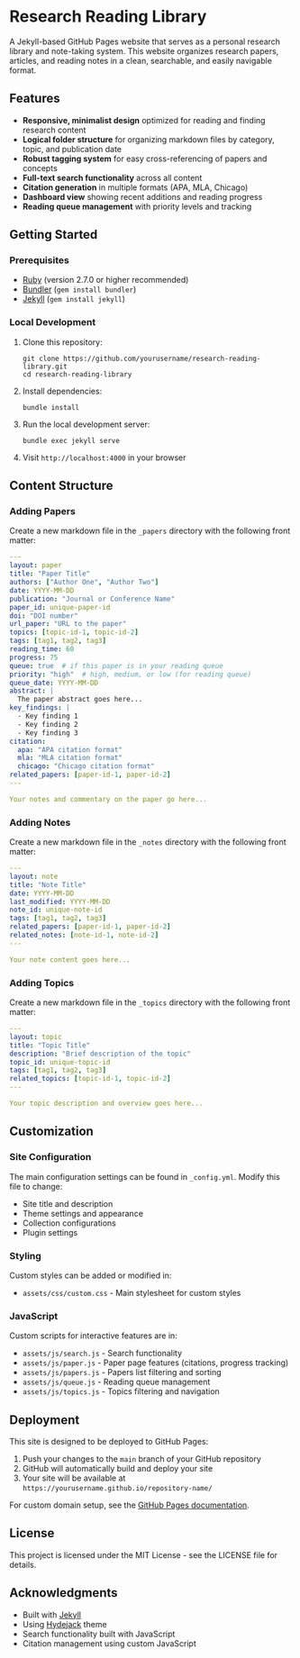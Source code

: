 # Research Reading Library

A Jekyll-based GitHub Pages website that serves as a personal research library and note-taking system. This website organizes research papers, articles, and reading notes in a clean, searchable, and easily navigable format.

## Features

- **Responsive, minimalist design** optimized for reading and finding research content
- **Logical folder structure** for organizing markdown files by category, topic, and publication date
- **Robust tagging system** for easy cross-referencing of papers and concepts
- **Full-text search functionality** across all content
- **Citation generation** in multiple formats (APA, MLA, Chicago)
- **Dashboard view** showing recent additions and reading progress
- **Reading queue management** with priority levels and tracking

## Getting Started

### Prerequisites

- [Ruby](https://www.ruby-lang.org/en/downloads/) (version 2.7.0 or higher recommended)
- [Bundler](https://bundler.io/) (`gem install bundler`)
- [Jekyll](https://jekyllrb.com/) (`gem install jekyll`)

### Local Development

1. Clone this repository:
   ```
   git clone https://github.com/yourusername/research-reading-library.git
   cd research-reading-library
   ```

2. Install dependencies:
   ```
   bundle install
   ```

3. Run the local development server:
   ```
   bundle exec jekyll serve
   ```

4. Visit `http://localhost:4000` in your browser

## Content Structure

### Adding Papers

Create a new markdown file in the `_papers` directory with the following front matter:

```yaml
---
layout: paper
title: "Paper Title"
authors: ["Author One", "Author Two"]
date: YYYY-MM-DD
publication: "Journal or Conference Name"
paper_id: unique-paper-id
doi: "DOI number"
url_paper: "URL to the paper"
topics: [topic-id-1, topic-id-2]
tags: [tag1, tag2, tag3]
reading_time: 60
progress: 75
queue: true  # if this paper is in your reading queue
priority: "high"  # high, medium, or low (for reading queue)
queue_date: YYYY-MM-DD
abstract: |
  The paper abstract goes here...
key_findings: |
  - Key finding 1
  - Key finding 2
  - Key finding 3
citation:
  apa: "APA citation format"
  mla: "MLA citation format"
  chicago: "Chicago citation format"
related_papers: [paper-id-1, paper-id-2]
---

Your notes and commentary on the paper go here...
```

### Adding Notes

Create a new markdown file in the `_notes` directory with the following front matter:

```yaml
---
layout: note
title: "Note Title"
date: YYYY-MM-DD
last_modified: YYYY-MM-DD
note_id: unique-note-id
tags: [tag1, tag2, tag3]
related_papers: [paper-id-1, paper-id-2]
related_notes: [note-id-1, note-id-2]
---

Your note content goes here...
```

### Adding Topics

Create a new markdown file in the `_topics` directory with the following front matter:

```yaml
---
layout: topic
title: "Topic Title"
description: "Brief description of the topic"
topic_id: unique-topic-id
tags: [tag1, tag2, tag3]
related_topics: [topic-id-1, topic-id-2]
---

Your topic description and overview goes here...
```

## Customization

### Site Configuration

The main configuration settings can be found in `_config.yml`. Modify this file to change:

- Site title and description
- Theme settings and appearance
- Collection configurations
- Plugin settings

### Styling

Custom styles can be added or modified in:

- `assets/css/custom.css` - Main stylesheet for custom styles

### JavaScript

Custom scripts for interactive features are in:

- `assets/js/search.js` - Search functionality
- `assets/js/paper.js` - Paper page features (citations, progress tracking)
- `assets/js/papers.js` - Papers list filtering and sorting
- `assets/js/queue.js` - Reading queue management
- `assets/js/topics.js` - Topics filtering and navigation

## Deployment

This site is designed to be deployed to GitHub Pages:

1. Push your changes to the `main` branch of your GitHub repository
2. GitHub will automatically build and deploy your site
3. Your site will be available at `https://yourusername.github.io/repository-name/`

For custom domain setup, see the [GitHub Pages documentation](https://docs.github.com/en/pages/configuring-a-custom-domain-for-your-github-pages-site).

## License

This project is licensed under the MIT License - see the LICENSE file for details.

## Acknowledgments

- Built with [Jekyll](https://jekyllrb.com/)
- Using [Hydejack](https://hydejack.com/) theme
- Search functionality built with JavaScript
- Citation management using custom JavaScript